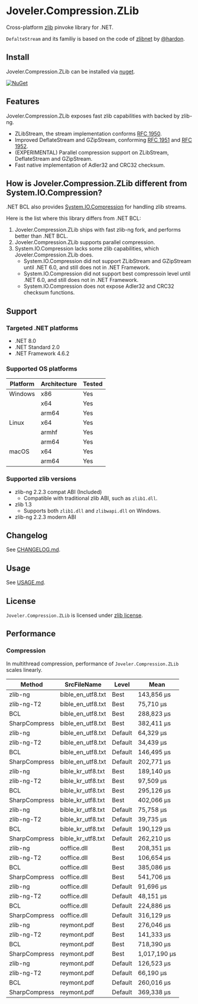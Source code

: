 # Joveler.Compression.ZLib

Cross-platform [zlib](https://zlib.net/) pinvoke library for .NET.

`DefalteStream` and its familiy is based on the code of [zlibnet](https://zlibnet.codeplex.com) by [@hardon](https://www.codeplex.com/site/users/view/hardon).

## Install

Joveler.Compression.ZLib can be installed via [nuget](https://www.nuget.org/packages/Joveler.Compression.ZLib/).

[![NuGet](https://buildstats.info/nuget/Joveler.Compression.ZLib)](https://www.nuget.org/packages/Joveler.Compression.ZLib)

## Features

Joveler.Compression.ZLib exposes fast zlib capabilities with backed by zlib-ng.

- ZLibStream, the stream implementation conforms [RFC 1950](https://www.ietf.org/rfc/rfc1950.txt).
- Improved DeflateStream and GZipStream, conforming [RFC 1951](https://www.ietf.org/rfc/rfc1951.txt) and [RFC 1952](https://www.ietf.org/rfc/rfc1952.txt).
- (EXPERIMENTAL) Parallel compression support on ZLibStream, DeflateStream and GZipStream.
- Fast native implementation of Adler32 and CRC32 checksum.

## How is Joveler.Compression.ZLib different from System.IO.Compression?

.NET BCL also provides [System.IO.Compression](https://learn.microsoft.com/en-us/dotnet/api/system.io.compression) for handling zlib streams.

Here is the list where this library differs from .NET BCL:

1. Joveler.Compression.ZLib ships with fast zlib-ng fork, and performs better than .NET BCL.
1. Joveler.Compression.ZLib supports parallel compression.
1. System.IO.Compression lacks some zlib capabilities, which Joveler.Compression.ZLib does.
    - System.IO.Compression did not support ZLibStream and GZipStream until .NET 6.0, and still does not in .NET Framework.
    - System.IO.Compression did not support best compressoin level until .NET 6.0, and still does not in .NET Framework.
    - System.IO.Compression does not expose Adler32 and CRC32 checksum functions.

## Support

### Targeted .NET platforms

- .NET 8.0
- .NET Standard 2.0
- .NET Framework 4.6.2

### Supported OS platforms

| Platform | Architecture | Tested |
|----------|--------------|--------|
| Windows  | x86          | Yes    |
|          | x64          | Yes    |
|          | arm64        | Yes    |
| Linux    | x64          | Yes    |
|          | armhf        | Yes    |
|          | arm64        | Yes    |
| macOS    | x64          | Yes    |
|          | arm64        | Yes    |

### Supported zlib versions

- zlib-ng 2.2.3 compat ABI (Included)
    - Compatible with traditional zlib ABI, such as `zlib1.dll`.
- zlib 1.3
    - Supports both `zlib1.dll` and `zlibwapi.dll` on Windows.
- zlib-ng 2.2.3 modern ABI

## Changelog

See [CHANGELOG.md](./CHANGELOG.md).

## Usage

See [USAGE.md](./USAGE.md).

## License

`Joveler.Compression.ZLib` is licensed under [zlib license](./LICENSE).

## Performance

### Compression

In multithread compression, performance of `Joveler.Compression.ZLib` scales linearly.

| Method        | SrcFileName       | Level   | Mean         |
|---------------|-------------------|---------|--------------|
| zlib-ng       | bible_en_utf8.txt | Best    | 143,856 μs   |
| zlib-ng-T2    | bible_en_utf8.txt | Best    | 75,710 μs    |
| BCL           | bible_en_utf8.txt | Best    | 288,823 μs   |
| SharpCompress | bible_en_utf8.txt | Best    | 382,411 μs   |
| zlib-ng       | bible_en_utf8.txt | Default | 64,329 μs    |
| zlib-ng-T2    | bible_en_utf8.txt | Default | 34,439 μs    |
| BCL           | bible_en_utf8.txt | Default | 146,495 μs   |
| SharpCompress | bible_en_utf8.txt | Default | 202,771 μs   |
| zlib-ng       | bible_kr_utf8.txt | Best    | 189,140 μs   |
| zlib-ng-T2    | bible_kr_utf8.txt | Best    | 97,509 μs    |
| BCL           | bible_kr_utf8.txt | Best    | 295,126 μs   |
| SharpCompress | bible_kr_utf8.txt | Best    | 402,066 μs   |
| zlib-ng       | bible_kr_utf8.txt | Default | 75,758 μs    |
| zlib-ng-T2    | bible_kr_utf8.txt | Default | 39,735 μs    |
| BCL           | bible_kr_utf8.txt | Default | 190,129 μs   |
| SharpCompress | bible_kr_utf8.txt | Default | 262,210 μs   |
| zlib-ng       | ooffice.dll       | Best    | 208,351 μs   |
| zlib-ng-T2    | ooffice.dll       | Best    | 106,654 μs   |
| BCL           | ooffice.dll       | Best    | 385,086 μs   |
| SharpCompress | ooffice.dll       | Best    | 541,706 μs   |
| zlib-ng       | ooffice.dll       | Default | 91,696 μs    |
| zlib-ng-T2    | ooffice.dll       | Default | 48,151 μs    |
| BCL           | ooffice.dll       | Default | 224,886 μs   |
| SharpCompress | ooffice.dll       | Default | 316,129 μs   |
| zlib-ng       | reymont.pdf       | Best    | 276,046 μs   |
| zlib-ng-T2    | reymont.pdf       | Best    | 141,333 μs   |
| BCL           | reymont.pdf       | Best    | 718,390 μs   |
| SharpCompress | reymont.pdf       | Best    | 1,017,190 μs |
| zlib-ng       | reymont.pdf       | Default | 126,523 μs   |
| zlib-ng-T2    | reymont.pdf       | Default | 66,190 μs    |
| BCL           | reymont.pdf       | Default | 260,016 μs   |
| SharpCompress | reymont.pdf       | Default | 369,338 μs   |
